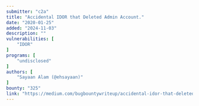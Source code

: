 ```yaml
---
submitter: "c2a"
title: "Accidental IDOR that Deleted Admin Account."
date: "2020-01-25"
added: "2024-11-03"
description: ""
vulnerabilities: [
    "IDOR"
]
programs: [
    "undisclosed"
]
authors: [
    "Sayaan Alam (@ehsayaan)"
]
bounty: "325"
link: "https://medium.com/bugbountywriteup/accidental-idor-that-deleted-admin-account-d51264292b66"
---
```




